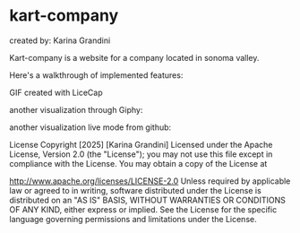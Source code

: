 # kart-company
created by: Karina Grandini

Kart-company is a website for a company located in sonoma valley.

Here's a walkthrough of implemented features:



GIF created with LiceCap

another visualization through Giphy:


another visualization live mode from github:

License
Copyright [2025] [Karina Grandini]
Licensed under the Apache License, Version 2.0 (the "License"); you may not use this file except in compliance with the License. You may obtain a copy of the License at

http://www.apache.org/licenses/LICENSE-2.0
Unless required by applicable law or agreed to in writing, software distributed under the License is distributed on an "AS IS" BASIS, WITHOUT WARRANTIES OR CONDITIONS OF ANY KIND, either express or implied. See the License for the specific language governing permissions and limitations under the License.
